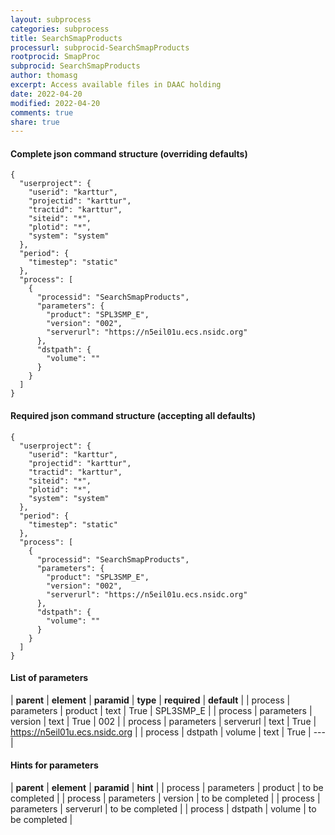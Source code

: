```yaml
---
layout: subprocess
categories: subprocess
title: SearchSmapProducts
processurl: subprocid-SearchSmapProducts
rootprocid: SmapProc
subprocid: SearchSmapProducts
author: thomasg
excerpt: Access available files in DAAC holding
date: 2022-04-20
modified: 2022-04-20
comments: true
share: true
---
```


#### Complete json command structure (overriding defaults)
```
{
  "userproject": {
    "userid": "karttur",
    "projectid": "karttur",
    "tractid": "karttur",
    "siteid": "*",
    "plotid": "*",
    "system": "system"
  },
  "period": {
    "timestep": "static"
  },
  "process": [
    {
      "processid": "SearchSmapProducts",
      "parameters": {
        "product": "SPL3SMP_E",
        "version": "002",
        "serverurl": "https://n5eil01u.ecs.nsidc.org"
      },
      "dstpath": {
        "volume": ""
      }
    }
  ]
}
```
#### Required json command structure (accepting all defaults)
```
{
  "userproject": {
    "userid": "karttur",
    "projectid": "karttur",
    "tractid": "karttur",
    "siteid": "*",
    "plotid": "*",
    "system": "system"
  },
  "period": {
    "timestep": "static"
  },
  "process": [
    {
      "processid": "SearchSmapProducts",
      "parameters": {
        "product": "SPL3SMP_E",
        "version": "002",
        "serverurl": "https://n5eil01u.ecs.nsidc.org"
      },
      "dstpath": {
        "volume": ""
      }
    }
  ]
}
```
#### List of parameters

| **parent** | **element** | **paramid** | **type** | **required** | **default** |
| process | parameters | product | text | True | SPL3SMP_E |
| process | parameters | version | text | True | 002 |
| process | parameters | serverurl | text | True | https://n5eil01u.ecs.nsidc.org |
| process | dstpath | volume | text | True | --- |

#### Hints for parameters

| **parent** | **element** | **paramid** | **hint** |
| process | parameters | product | to be completed |
| process | parameters | version | to be completed |
| process | parameters | serverurl | to be completed |
| process | dstpath | volume | to be completed |
